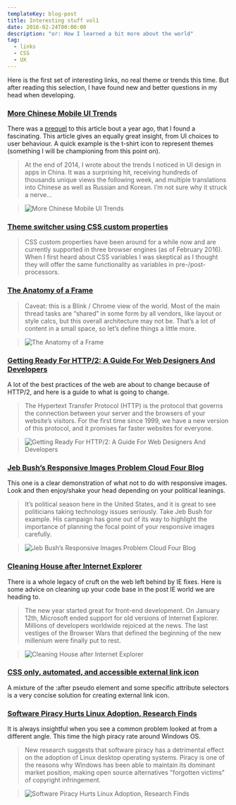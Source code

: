 ```yaml
---
templateKey: blog-post
title: Interesting stuff vol1
date: 2016-02-24T00:00:00
description: "or: How I learned a bit more about the world"
tag:
  - links
  - CSS
  - UX
---
```


Here is the first set of interesting links, no real theme or trends this time. But after reading this selection, I have found new and better questions in my head when developing.

### [More Chinese Mobile UI Trends](http://dangrover.com/blog/2016/01/31/more-chinese-mobile-ui-trends.html)

There was a [prequel](http://dangrover.com/blog/2014/12/01/chinese-mobile-app-ui-trends.html) to this article bout a year ago, that I found a fascinating. This article gives an equally great insight, from UI choices to user behaviour. A quick example is the t-shirt icon to represent themes (something I will be championing from this point on).

> At the end of 2014, I wrote about the trends I noticed in UI design in apps in China. It was a surprising hit, receiving hundreds of thousands unique views the following week, and multiple translations into Chinese as well as Russian and Korean. I’m not sure why it struck a nerve...

> ![More Chinese Mobile UI Trends](/images/Interesting_stuff_vol1/Banner.jpg)

### [Theme switcher using CSS custom properties](https://justmarkup.com/log/2016/02/theme-switcher-using-css-custom-properties/)

> CSS custom properties have been around for a while now and are currently supported in three browser engines (as of February 2016). When I first heard about CSS variables I was skeptical as I thought they will offer the same functionality as variables in pre-/post-processors.

### [The Anatomy of a Frame](https://aerotwist.com/blog/the-anatomy-of-a-frame/)

> Caveat: this is a Blink / Chrome view of the world. Most of the main thread tasks are “shared” in some form by all vendors, like layout or style calcs, but this overall architecture may not be. That’s a lot of content in a small space, so let’s define things a little more.

> ![The Anatomy of a Frame](/images/Interesting_stuff_vol1/anatomy-of-a-frame.svg)

### [Getting Ready For HTTP/2: A Guide For Web Designers And Developers](https://www.smashingmagazine.com/2016/02/getting-ready-for-http2/)

A lot of the best practices of the web are about to change because of HTTP/2, and here is a guide to what is going to change.

> The Hypertext Transfer Protocol (HTTP) is the protocol that governs the connection between your server and the browsers of your website’s visitors. For the first time since 1999, we have a new version of this protocol, and it promises far faster websites for everyone.

> ![Getting Ready For HTTP/2: A Guide For Web Designers And Developers](/images/Interesting_stuff_vol1/01-caniuse-spdy-opt.png)

### [Jeb Bush’s Responsive Images Problem Cloud Four Blog](http://blog.cloudfour.com/jeb-bushs-responsive-images-problem/?utm_source=SitePoint&utm_medium=email&utm_campaign=Versioning)

This one is a clear demonstration of what not to do with responsive images. Look and then enjoy/shake your head depending on your political leanings.

> It’s political season here in the United States, and it is great to see politicians taking technology issues seriously. Take Jeb Bush for example. His campaign has gone out of its way to highlight the importance of planning the focal point of your responsive images carefully.

> ![Jeb Bush’s Responsive Images Problem Cloud Four Blog](/images/Interesting_stuff_vol1/Jeb-Bush-iPhone-4s.jpg)

### [Cleaning House after Internet Explorer](http://www.sitepoint.com/cleaning-house-after-internet-explorer/)

There is a whole legacy of cruft on the web left behind by IE fixes. Here is some advice on cleaning up your code base in the post IE world we are heading to.

> The new year started great for front-end development. On January 12th, Microsoft ended support for old versions of Internet Explorer. Millions of developers worldwide rejoiced at the news. The last vestiges of the Browser Wars that defined the beginning of the new millenium were finally put to rest.

> ![Cleaning House after Internet Explorer](/images/Interesting_stuff_vol1/1455499983web-design-breakdown.jpg)

### [CSS only, automated, and accessible external link icon](http://codepen.io/simevidas/pen/MKdmeV)

A mixture of the :after pseudo element and some specific attribute selectors is a very concise solution for creating external link icon.

### [Software Piracy Hurts Linux Adoption, Research Finds](https://torrentfreak.com/software-piracy-hurts-linux-adoption-research-finds-160221/)

It is always insightful when you see a common problem looked at from a different angle. This time the high piracy rate around Windows OS.

> New research suggests that software piracy has a detrimental effect on the adoption of Linux desktop operating systems. Piracy is one of the reasons why Windows has been able to maintain its dominant market position, making open source alternatives "forgotten victims" of copyright infringement.

> ![Software Piracy Hurts Linux Adoption, Research Finds](/images/Interesting_stuff_vol1/microsoft-pirate.png)
